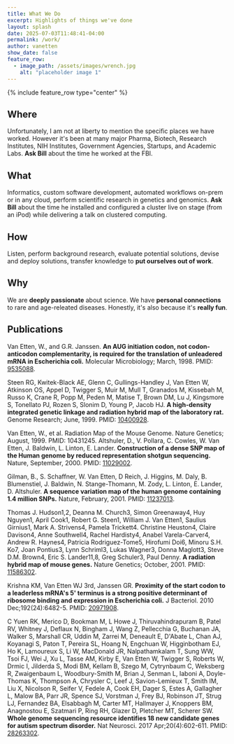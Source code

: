 ```yaml
---
title: What We Do
excerpt: Highlights of things we've done
layout: splash
date: 2025-07-03T11:48:41-04:00
permalink: /work/
author: vanetten
show_date: false
feature_row:
  - image_path: /assets/images/wrench.jpg
    alt: "placeholder image 1"
---
```


{% include feature_row type="center" %}

## Where

Unfortunately, I am not at liberty to mention the specific places we have worked. However it's been at many major Pharma, Biotech, Research Institutes, NIH Institutes, Government Agencies, Startups, and Academic Labs. **Ask Bill** about the time he worked at the FBI.

## What

Informatics, custom software development, automated workflows on-prem or in any cloud, perform scientific research in genetics and genomics. **Ask Bill** about the time he installed and configured a cluster live on stage (from an iPod) while delivering a talk on clustered computing.

## How

Listen, perform background research, evaluate potential solutions, devise and deploy solutions, transfer knowledge to **put ourselves out of work**.

## Why

We are **deeply passionate** about science. We have **personal connections** to rare and age-releated diseases. Honestly, it's also because it's **really fun**.

## Publications

Van Etten, W., and G.R. Janssen.  **An AUG initiation codon, not codon-anticodon complementarity, is required for the translation of unleadered mRNA in Escherichia coli.** Molecular Microbiology;  March, 1998. PMID: [9535088](https://pubmed.ncbi.nlm.nih.gov/9535088/).

Steen RG, Kwitek-Black AE, Glenn C, Gullings-Handley J, Van Etten W, Atkinson OS, Appel D, Twigger S, Muir M, Mull T, Granados M, Kissebah M, Russo K, Crane R, Popp M, Peden M, Matise T, Brown DM, Lu J, Kingsmore S, Tonellato PJ, Rozen S, Slonim D, Young P, Jacob HJ.  **A high-density integrated genetic linkage and radiation hybrid map of the laboratory rat.**  Genome Research; June, 1999. PMID: [10400928](https://pubmed.ncbi.nlm.nih.gov/10400928/).

Van Etten, W., et al. Radiation Map of the Mouse Genome.  Nature Genetics; August, 1999. PMID: 10431245.
Altshuler, D., V. Pollara, C. Cowles, W. Van Etten, J. Baldwin, L. Linton, E. Lander. **Construction of a dense SNP map of the Human genome by reduced representation shotgun sequencing.** Nature, September, 2000. PMID: [11029002](https://pubmed.ncbi.nlm.nih.gov/11029002/).

Gilman, B., S. Schaffner, W. Van Etten, D Reich, J. Higgins, M. Daly, B. Blumenstiel, J. Baldwin, N. Stange-Thomann, M. Zody, L. Linton, E. Lander, D. Altshuler. **A sequence variation map of the human genome containing 1.4 million SNPs.** Nature, February, 2001. PMID: [11237013](https://pubmed.ncbi.nlm.nih.gov/11237013/).

Thomas J. Hudson1,2, Deanna M. Church3, Simon Greenaway4, Huy Nguyen1, April Cook1, Robert G. Steen1, William J. Van Etten1, Saulius Girnius1, Mark A. Strivens4, Pamela Trickett4. Christine Heuston4, Claire Davison4, Anne Southwell4, Rachel Hardisty4, Anabel Varela-Carver4, Andrew R. Haynes4, Patricia Rodriguez-Tome5, Hirofumi Doi6, Minoru S.H. Ko7, Joan Pontius3, Lynn Schriml3, Lukas Wagner3, Donna Maglott3, Steve D.M. Brown4, Eric S. Lander11,8, Greg Schuler3, Paul Denny. **A radiation hybrid map of mouse genes.** Nature Genetics; October, 2001. PMID: [11586302](https://pubmed.ncbi.nlm.nih.gov/11586302/).

Krishna KM, Van Etten WJ 3rd, Janssen GR.  **Proximity of the start codon to a leaderless mRNA's 5' terminus is a strong positive determinant of ribosome binding and expression in Escherichia coli.**  J Bacteriol. 2010 Dec;192(24):6482-5.  PMID: [20971908](https://pubmed.ncbi.nlm.nih.gov/20971908/).

C Yuen RK, Merico D, Bookman M, L Howe J, Thiruvahindrapuram B, Patel RV, Whitney J, Deflaux N, Bingham J, Wang Z, Pellecchia G, Buchanan JA, Walker S, Marshall CR, Uddin M, Zarrei M, Deneault E, D'Abate L, Chan AJ, Koyanagi S, Paton T, Pereira SL, Hoang N, Engchuan W, Higginbotham EJ, Ho K, Lamoureux S, Li W, MacDonald JR, Nalpathamkalam T, Sung WW, Tsoi FJ, Wei J, Xu L, Tasse AM, Kirby E, Van Etten W, Twigger S, Roberts W, Drmic I, Jilderda S, Modi BM, Kellam B, Szego M, Cytrynbaum C, Weksberg R, Zwaigenbaum L, Woodbury-Smith M, Brian J, Senman L, Iaboni A, Doyle-Thomas K, Thompson A, Chrysler C, Leef J, Savion-Lemieux T, Smith IM, Liu X, Nicolson R, Seifer V, Fedele A, Cook EH, Dager S, Estes A, Gallagher L, Malow BA, Parr JR, Spence SJ, Vorstman J, Frey BJ, Robinson JT, Strug LJ, Fernandez BA, Elsabbagh M, Carter MT, Hallmayer J, Knoppers BM, Anagnostou E, Szatmari P, Ring RH, Glazer D, Pletcher MT, Scherer SW.  **Whole genome sequencing resource identifies 18 new candidate genes for autism spectrum disorder.**  Nat Neurosci. 2017 Apr;20(4):602-611.  PMID: [28263302](https://pubmed.ncbi.nlm.nih.gov/28263302/).
